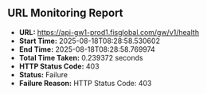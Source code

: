 ## URL Monitoring Report

- **URL:** https://api-gw1-prod1.fisglobal.com/gw/v1/health
- **Start Time:** 2025-08-18T08:28:58.530602
- **End Time:** 2025-08-18T08:28:58.769974
- **Total Time Taken:** 0.239372 seconds
- **HTTP Status Code:** 403
- **Status:** Failure
- **Failure Reason:** HTTP Status Code: 403
